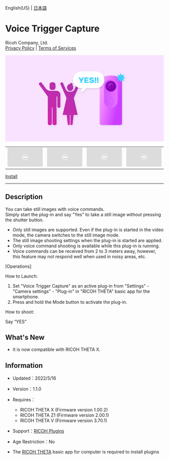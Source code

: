English(US) | [日本語](README.ja.md)

# Voice Trigger Capture
Ricoh Company, Ltd.  
[Privacy Policy](../../README.md#privacy-policy) | [Terms of Services](../../README.md#terms-of-services)

<div align="center">
 <img src="1.png">

 <table>
  <tr>
   <td><img src="../../resources/common/img/noimg.png"></td>
   <td><img src="../../resources/common/img/noimg.png"></td>
   <td><img src="../../resources/common/img/noimg.png"></td>
   <td><img src="../../resources/common/img/noimg.png"></td>
  </tr>
 </table>
</div>

[Install](https://link.ricoh360.com/plugins/com.theta360.voiceshutter/apk)

***

## Description
You can take still images with voice commands.  
Simply start the plug-in and say "Yes" to take a still image without pressing the shutter button.  

* Only still images are supported. Even if the plug-in is started in the video mode, the camera switches to the still image mode.
* The still image shooting settings when the plug-in is started are applied.
* Only voice command shooting is available while this plug-in is running.
* Voice commands can be received from 2 to 3 meters away, however, this feature may not respond well when used in noisy areas, etc.

[Operations]  

How to Launch:  

1. Set "Voice Trigger Capture" as an active plug-in from "Settings" - "Camera settings" - "Plug-in" in "RICOH THETA" basic app for the smartphone.
2. Press and hold the Mode button to activate the plug-in.

How to shoot:  

Say “YES”  

## What's New
- It is now compatible with RICOH THETA X.

## Information
  * Updated：2022/5/16
  * Version：1.1.0
  * Requires：
    * RICOH THETA X (Firmware version 1.00.2)
    * RICOH THETA Z1 (Firmware version 2.00.1)
    * RICOH THETA V (Firmware version 3.70.1)
  * Support：[RICOH Plugins](https://support.theta360.com/ja/)
  * Age Restriction：No

* The [RICOH THETA](https://theta360.com/ja/about/application/pc.html#app-detail-01) basic app for computer is required to install plugins
